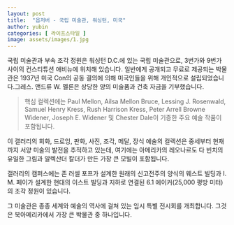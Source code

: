 ```yaml
---
layout: post
title:  "옵저버 - 국립 미술관, 워싱턴, 미국"
author: yubin
categories: [ 라이프스타일 ]
image: assets/images/1.jpg
---
```

국립 미술관과 부속 조각 정원은 워싱턴 D.C.에 있는 국립 미술관으로, 3번가와 9번가 사이의 컨스티튜션 애비뉴에 위치해 있습니다. 일반에게 공개되고 무료로 제공되는 박물관은 1937년 미국 Con의 공동 결의에 의해 미국인들을 위해 개인적으로 설립되었습니다.그레스. 앤드류 W. 멜론은 상당한 양의 미술품과 건축 자금을 기부했습니다.

> 핵심 컬렉션에는 Paul Mellon, Ailsa Mellon Bruce, Lessing J. Rosenwald, Samuel Henry Kress, Rush Harrison Kress, Peter Arrell Browne Widener, Joseph E. Widener 및 Chester Dale이 기증한 주요 예술 작품이 포함됩니다.

이 갤러리의 회화, 드로잉, 판화, 사진, 조각, 메달, 장식 예술의 컬렉션은 중세부터 현재까지 서양 미술의 발전을 추적하고 있는데, 여기에는 아메리카의 레오나르도 다 빈치의 유일한 그림과 알렉산더 칼더가 만든 가장 큰 모빌이 포함됩니다.

갤러리의 캠퍼스에는 존 러셀 포프가 설계한 원래의 신고전주의 양식의 웨스트 빌딩과 I. M. 페이가 설계한 현대의 이스트 빌딩과 지하로 연결된 6.1 에이커(25,000 평방 미터)의 조각 정원이 있습니다.

그 미술관은 종종 세계와 예술의 역사에 걸쳐 있는 임시 특별 전시회를 개최합니다. 그것은 북아메리카에서 가장 큰 박물관 중 하나입니다.